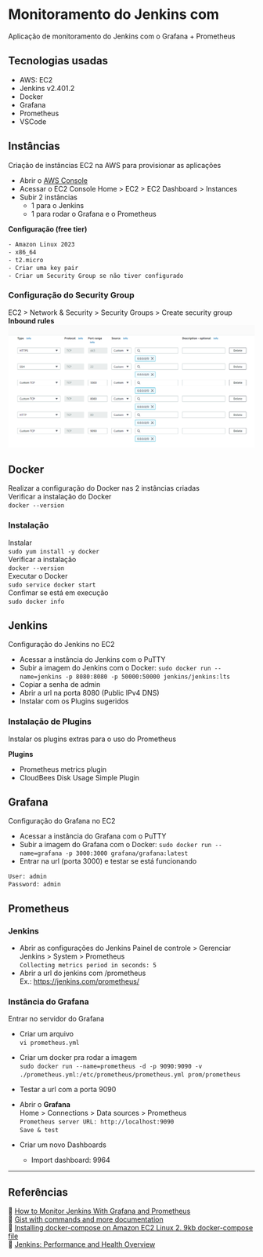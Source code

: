 # Monitoramento do Jenkins com 
Aplicação de monitoramento do Jenkins com o Grafana + Prometheus

## Tecnologias usadas
- AWS: EC2
- Jenkins v2.401.2
- Docker
- Grafana
- Prometheus
- VSCode

## Instâncias
Criação de instâncias EC2 na AWS para provisionar as aplicações
- Abrir o [AWS Console](https://signin.aws.amazon.com/)
- Acessar o EC2
    Console Home > EC2 > EC2 Dashboard > Instances
- Subir 2 instâncias
    - 1 para o Jenkins
    - 1 para rodar o Grafana e o Prometheus

**Configuração (free tier)**
```
- Amazon Linux 2023
- x86_64
- t2.micro
- Criar uma key pair
- Criar um Security Group se não tiver configurado
```

### Configuração do Security Group
EC2 > Network & Security > Security Groups > Create security group <br>
**Inbound rules**
![Inbound rules](./Midias/inbound-rules.PNG)

## Docker
Realizar a configuração do Docker nas 2 instâncias criadas
<br>
Verificar a instalação do Docker <br>
`docker --version`

### Instalação
Instalar <br>
`sudo yum install -y docker` <br>
Verificar a instalação <br>
`docker --version` <br>
Executar o Docker <br>
`sudo service docker start` <br>
Confimar se está em execução <br>
`sudo docker info` 

## Jenkins
Configuração do Jenkins no EC2
- Acessar a instância do Jenkins com o PuTTY
- Subir a imagem do Jenkins com o Docker:
`sudo docker run --name=jenkins -p 8080:8080 -p 50000:50000 jenkins/jenkins:lts`
- Copiar a senha de admin
- Abrir a url na porta 8080 (Public IPv4 DNS)
- Instalar com os Plugins sugeridos

### Instalação de Plugins
Instalar os plugins extras para o uso do Prometheus

**Plugins**
- Prometheus metrics plugin
- CloudBees Disk Usage Simple Plugin

## Grafana
Configuração do Grafana no EC2
- Acessar a instância do Grafana com o PuTTY
- Subir a imagem do Grafana com o Docker:
`sudo docker run --name=grafana -p 3000:3000 grafana/grafana:latest`
- Entrar na url (porta 3000) e testar se está funcionando
```
User: admin
Password: admin
```

## Prometheus
### Jenkins
- Abrir as configurações do Jenkins
Painel de controle > Gerenciar Jenkins > System > Prometheus <br>
`Collecting metrics period in seconds: 5`
- Abrir a url do jenkins com /prometheus <br>
Ex.: https://jenkins.com/prometheus/

### Instância do Grafana
Entrar no servidor do Grafana

- Criar um arquivo <br>
`vi prometheus.yml`

- Criar um docker pra rodar a imagem <br>
`sudo docker run --name=prometheus -d -p 9090:9090 -v ./prometheus.yml:/etc/prometheus/prometheus.yml prom/prometheus`

- Testar a url com a porta 9090
- Abrir o **Grafana** <br>
Home > Connections > Data sources > Prometheus <br>
`Prometheus server URL: http://localhost:9090` <br>
`Save & test`

- Criar um novo Dashboards
    - Import dashboard: 9964

---

## Referências
:link: [How to Monitor Jenkins With Grafana and Prometheus](https://youtu.be/3H9eNIf9KZs) <br>
:link: [Gist with commands and more documentation](https://gist.github.com/darinpope/1c8422fb7512411760ccb2827d82613f) <br>
:link: [Installing docker-compose on Amazon EC2 Linux 2. 9kb docker-compose file](https://stackoverflow.com/questions/63708035/installing-docker-compose-on-amazon-ec2-linux-2-9kb-docker-compose-file) <br>
:link: [Jenkins: Performance and Health Overview](https://grafana.com/grafana/dashboards/9964-jenkins-performance-and-health-overview/)
